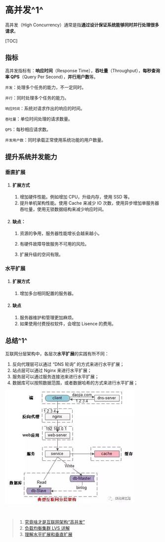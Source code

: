# 高并发^1^

高并发（High Concurrency）通常是指**通过设计保证系统能够同时并行处理很多请求**。

[TOC]

## 指标

高并发指标有：**响应时间**（Response Time），**吞吐量**（Throughput），**每秒查询率 QPS**（Query Per Second），**并行用户数**等。

`并发`：处理多个任务的能力，不一定同时。

`并行`：同时处理多个任务的能力。

`响应时间`：系统对请求作出的响应的时间。

`吞吐量`：单位时间处理的请求数量。

`QPS`：每秒相应请求数。

`并发用户数`：同时承载正常使用系统功能的用户数量。

## 提升系统并发能力

### 垂直扩展

1. #### 扩展方式
   
   1. 增加硬件性能。例如增加 CPU，升级内存，使用 SSD 等。
   2. 提升单机架构性能。使用 Cache 来减少 IO 次数，使用异步增加单服务器吞吐量，使用无锁数据结构来减少响应时间。
   
2. #### 缺点：

   1. 资源的争用，服务器性能增长会越来越小。

   2. 有硬件故障导致服务不可用的风险。
   3. 扩展升级的空间有限。

### 水平扩展

1. #### 扩展方式
   
      1. 增加多台相同配置的服务器。
      
2. #### 缺点
   
      1. 服务器维护和管理更加麻烦。
      2. 如果使用付费授权软件，会增加 Lisence 的费用。
## 总结^1^

互联网分层架构中，各层次**水平扩展**的实践有所不同：

  1. 反向代理层可以通过 “DNS 轮询” 的方式来进行水平扩展；
  2. 站点层可以通过 Nginx 来进行水平扩展；
  3. 服务层可以通过服务连接池来进行水平扩展；
  4. 数据库可以按照数据范围，或者数据哈希的方式来进行水平扩展；

![典型互联网分层架构](hal.webp)

<br/>

> 1. [究竟啥才是互联网架构“高并发”](<https://mp.weixin.qq.com/s?__biz=MjM5ODYxMDA5OQ==&mid=2651959830&idx=1&sn=ce1c5a58caed227d7dfdbc16d6e1cea4&chksm=bd2d07ca8a5a8edc45cc45c4787cc72cf4c8b96fb43d2840c7ccd44978036a7d39a03dd578b5&scene=21#wechat_redirect>)
> 2. [负载均衡集群 LVS 详解](<http://liaoph.com/lvs/>)
> 3. [理解水平扩展和垂直扩展](https://yunjiechao-163-com.iteye.com/blog/2124949)